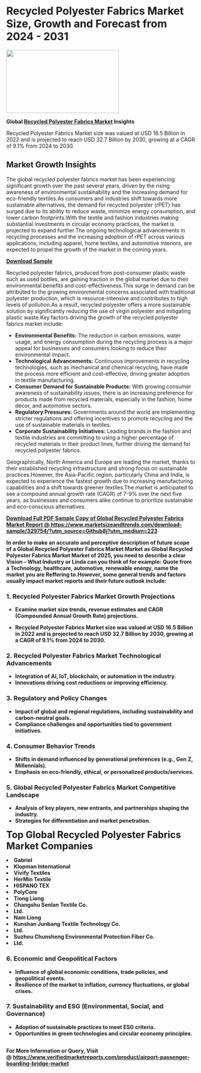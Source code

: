 <H1>Recycled Polyester Fabrics Market Size, Growth and Forecast from 2024 - 2031</H1><img class="aligncenter size-medium wp-image-584254" src="https://thirdeyenews.in/wp-content/uploads/2024/09/Global-Market-Research-300x168.jpeg" alt="" width="300" height="168" /><p><strong>Global&nbsp;<a href="https://www.marketsizeandtrends.com/download-sample/329754/?utm_source=Github8j?utm_medium=223">Recycled Polyester Fabrics Market</a> Insights</strong></p><p>Recycled Polyester Fabrics Market size was valued at USD 16.5 Billion in 2022 and is projected to reach USD 32.7 Billion by 2030, growing at a CAGR of 9.1% from 2024 to 2030.</p><p><h2>Market Growth Insights</h2> <p>The global recycled polyester fabrics market has been experiencing significant growth over the past several years, driven by the rising awareness of environmental sustainability and the increasing demand for eco-friendly textiles.As consumers and industries shift towards more sustainable alternatives, the demand for recycled polyester (rPET) has surged due to its ability to reduce waste, minimize energy consumption, and lower carbon footprints.With the textile and fashion industries making substantial investments in circular economy practices, the market is projected to expand further.The ongoing technological advancements in recycling processes and the increasing adoption of rPET across various applications, including apparel, home textiles, and automotive interiors, are expected to propel the growth of the market in the coming years.</p> <p><strong><a href="#">Download Sample</a></strong></p> <p>Recycled polyester fabrics, produced from post-consumer plastic waste such as used bottles, are gaining traction in the global market due to their environmental benefits and cost-effectiveness.This surge in demand can be attributed to the growing environmental concerns associated with traditional polyester production, which is resource-intensive and contributes to high levels of pollution.As a result, recycled polyester offers a more sustainable solution by significantly reducing the use of virgin polyester and mitigating plastic waste.Key factors driving the growth of the recycled polyester fabrics market include: <ul> <li><strong>Environmental Benefits:</strong> The reduction in carbon emissions, water usage, and energy consumption during the recycling process is a major appeal for businesses and consumers looking to reduce their environmental impact.</li> <li><strong>Technological Advancements:</strong> Continuous improvements in recycling technologies, such as mechanical and chemical recycling, have made the process more efficient and cost-effective, driving greater adoption in textile manufacturing.</li> <li><strong>Consumer Demand for Sustainable Products:</strong> With growing consumer awareness of sustainability issues, there is an increasing preference for products made from recycled materials, especially in the fashion, home décor, and automotive sectors.</li> <li><strong>Regulatory Pressures:</strong> Governments around the world are implementing stricter regulations and offering incentives to promote recycling and the use of sustainable materials in textiles.</li> <li><strong>Corporate Sustainability Initiatives:</strong> Leading brands in the fashion and textile industries are committing to using a higher percentage of recycled materials in their product lines, further driving the demand for recycled polyester fabrics.</li> </ul> Geographically, North America and Europe are leading the market, thanks to their established recycling infrastructure and strong focus on sustainable practices.However, the Asia-Pacific region, particularly China and India, is expected to experience the fastest growth due to increasing manufacturing capabilities and a shift towards greener textiles.The market is anticipated to see a compound annual growth rate (CAGR) of 7-9% over the next five years, as businesses and consumers alike continue to prioritize sustainable and eco-conscious alternatives.<p><strong><a href="#"></p><p><span class=""><strong>Download Full PDF Sample Copy of Global Recycled Polyester Fabrics Market Report</strong> @ <a href="https://www.marketsizeandtrends.com/download-sample/329754/?utm_source=Github8j?utm_medium=223" target="_blank">https://www.marketsizeandtrends.com/download-sample/329754/?utm_source=Github8j?utm_medium=223</a></span></p><p>In order to make an accurate and perceptive description of future scope of a Global&nbsp;Recycled Polyester Fabrics Market Market as Global&nbsp;Recycled Polyester Fabrics Market Market of 2025, you need to describe a clear Vision &ndash; What Industry or Linda can you think of for example: Quote from a Technology, healthcare, automotive, renewable energy, name the market you are Reffering to.However, some general trends and factors usually impact market reports and their future outlook include:</p><h3>1.&nbsp;<strong>Recycled Polyester Fabrics Market Growth Projections</strong></h3><ul><li>Examine market size trends, revenue estimates and CAGR (Compounded Annual Growth Rate) projections.</li><li><p>Recycled Polyester Fabrics Market size was valued at USD 16.5 Billion in 2022 and is projected to reach USD 32.7 Billion by 2030, growing at a CAGR of 9.1% from 2024 to 2030.</p></li></ul><h3>2.&nbsp;<strong>Recycled Polyester Fabrics Market Technological Advancements</strong></h3><ul><li>Integration of AI, IoT, blockchain, or automation in the industry.</li><li>Innovations driving cost reductions or improving efficiency.</li></ul><h3>3.&nbsp;<strong>Regulatory and Policy Changes</strong></h3><ul><li>Impact of global and regional regulations, including sustainability and carbon-neutral goals.</li><li>Compliance challenges and opportunities tied to government initiatives.</li></ul><h3>4.&nbsp;<strong>Consumer Behavior Trends</strong></h3><ul><li>Shifts in demand influenced by generational preferences (e.g., Gen Z, Millennials).</li><li>Emphasis on eco-friendly, ethical, or personalized products/services.</li></ul><h3>5.&nbsp;<strong>Global Recycled Polyester Fabrics Market Competitive Landscape</strong></h3><ul><li>Analysis of key players, new entrants, and partnerships shaping the industry.</li><li>Strategies for differentiation and market penetration.</li></ul><p data-pm-slice="1 1 []"><span style="color: inherit; font-family: inherit; font-size: 25px;">Top Global Recycled Polyester Fabrics Market Companies</span></p><div class="" data-test-id=""><p><li>Gabriel</li><li> Klopman International</li><li> Vivify Textiles</li><li> HerMin Textile</li><li> HISPANO TEX</li><li> PolyCore</li><li> Tiong Liong</li><li> Changshu Senlan Textile Co.</li><li> Ltd.</li><li> Nam Liong</li><li> Kunshan Junbang Textile Technology Co.</li><li> Ltd.</li><li> Suzhou Chunsheng Environmental Protection Fiber Co.</li><li> Ltd.</li></p></div><h3>6.&nbsp;<strong>Economic and Geopolitical Factors</strong></h3><ul><li>Influence of global economic conditions, trade policies, and geopolitical events.</li><li>Resilience of the market to inflation, currency fluctuations, or global crises.</li></ul><h3>7.&nbsp;<strong>Sustainability and ESG (Environmental, Social, and Governance)</strong></h3><ul><li>Adoption of sustainable practices to meet ESG criteria.</li><li>Opportunities in green technologies and circular economy principles.</li></ul><h2><strong style="font-size: 14px;">For More Information or Query, Visit @&nbsp;</strong><a style="background-color: #ffffff; font-size: 14px;" href="https://www.marketsizeandtrends.com/report/recycled-polyester-fabrics-market/" target="_blank">https://www.verifiedmarketreports.com/product/airport-passenger-boarding-bridge-market</a></h2>